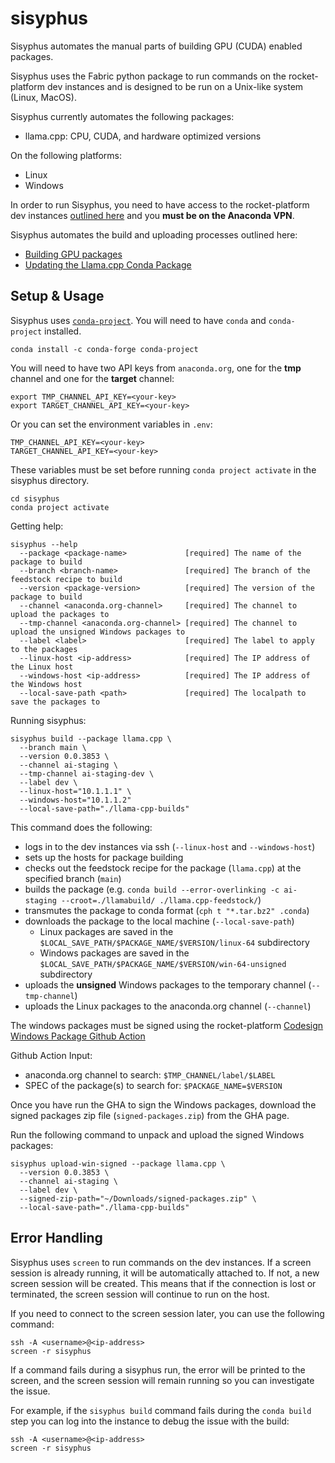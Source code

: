 # sisyphus
Sisyphus automates the manual parts of building GPU (CUDA) enabled packages.

Sisyphus uses the Fabric python package to run commands on the rocket-platform dev instances and is designed to be run on a Unix-like system (Linux, MacOS).

Sisyphus currently automates the following packages:

- llama.cpp: CPU, CUDA, and hardware optimized versions

On the following platforms:

- Linux
- Windows

In order to run Sisyphus, you need to have access to the rocket-platform dev instances [outlined here][1] and you **must be on the Anaconda VPN**.

Sisyphus automates the build and uploading processes outlined here:
- [Building GPU packages][2]
- [Updating the Llama.cpp Conda Package][3]

## Setup & Usage

Sisyphus uses [`conda-project`](https://github.com/conda-incubator/conda-project). You will need to have `conda` and `conda-project` installed.

```
conda install -c conda-forge conda-project
```

You will need to have two API keys from `anaconda.org`, one for the **tmp** channel and one for the **target** channel:

```
export TMP_CHANNEL_API_KEY=<your-key>
export TARGET_CHANNEL_API_KEY=<your-key>
```

Or you can set the environment variables in `.env`:

```
TMP_CHANNEL_API_KEY=<your-key>
TARGET_CHANNEL_API_KEY=<your-key>
```

These variables must be set before running `conda project activate` in the sisyphus directory.

```
cd sisyphus
conda project activate
```

Getting help:
```
sisyphus --help
  --package <package-name>             [required] The name of the package to build
  --branch <branch-name>               [required] The branch of the feedstock recipe to build
  --version <package-version>          [required] The version of the package to build
  --channel <anaconda.org-channel>     [required] The channel to upload the packages to
  --tmp-channel <anaconda.org-channel> [required] The channel to upload the unsigned Windows packages to
  --label <label>                      [required] The label to apply to the packages
  --linux-host <ip-address>            [required] The IP address of the Linux host
  --windows-host <ip-address>          [required] The IP address of the Windows host
  --local-save-path <path>             [required] The localpath to save the packages to
```

Running sisyphus:

```
sisyphus build --package llama.cpp \
  --branch main \
  --version 0.0.3853 \
  --channel ai-staging \
  --tmp-channel ai-staging-dev \
  --label dev \
  --linux-host="10.1.1.1" \
  --windows-host="10.1.1.2"
  --local-save-path="./llama-cpp-builds"
```

This command does the following:
- logs in to the dev instances via ssh (`--linux-host` and `--windows-host`)
- sets up the hosts for package building
- checks out the feedstock recipe for the package (`llama.cpp`) at the specified branch (`main`)
- builds the package (e.g. `conda build --error-overlinking -c ai-staging --croot=./llamabuild/ ./llama.cpp-feedstock/`)
- transmutes the package to conda format (`cph t "*.tar.bz2" .conda`)
- downloads the package to the local machine (`--local-save-path`)
  - Linux packages are saved in the `$LOCAL_SAVE_PATH/$PACKAGE_NAME/$VERSION/linux-64` subdirectory
  - Windows packages are saved in the `$LOCAL_SAVE_PATH/$PACKAGE_NAME/$VERSION/win-64-unsigned` subdirectory
- uploads the **unsigned** Windows packages to the temporary channel (`--tmp-channel`)
- uploads the Linux packages to the anaconda.org channel (`--channel`)

The windows packages must be signed using the rocket-platform [Codesign Windows Package Github Action][4]

Github Action Input:
- anaconda.org channel to search: `$TMP_CHANNEL/label/$LABEL`
- SPEC of the package(s) to search for: `$PACKAGE_NAME=$VERSION`

Once you have run the GHA to sign the Windows packages, download the signed packages zip file (`signed-packages.zip`) from the GHA page.

Run the following command to unpack and upload the signed Windows packages:

```
sisyphus upload-win-signed --package llama.cpp \
  --version 0.0.3853 \
  --channel ai-staging \
  --label dev \
  --signed-zip-path="~/Downloads/signed-packages.zip" \
  --local-save-path="./llama-cpp-builds"
```

## Error Handling

Sisyphus uses `screen` to run commands on the dev instances. If a screen session is already running, it will be automatically attached to. If not, a new screen session will be created. This means that if the connection is lost or terminated, the screen session will continue to run on the host.

If you need to connect to the screen session later, you can use the following command:

```
ssh -A <username>@<ip-address>
screen -r sisyphus
```

If a command fails during a sisyphus run, the error will be printed to the screen, and the screen session will remain running so you can investigate the issue.

For example, if the `sisyphus build` command fails during the `conda build` step you can log into the instance to debug the issue with the build:

```
ssh -A <username>@<ip-address>
screen -r sisyphus
```



[1]: https://github.com/anaconda-distribution/rocket-platform/tree/main/machine-images#dev-instances
[2]: https://github.com/anaconda-distribution/perseverance-skills/blob/main/sections/02_Package_building/01_How_tos/Building_GPU_packages.md
[3]: https://anaconda.atlassian.net/wiki/spaces/~7120206a3789e73a844699b3e4eb79b01a8c23/pages/3889627143/Updating+the+Llama.cpp+Conda+Package
[4]: https://github.com/anaconda-distribution/rocket-platform/actions/workflows/codesign-windows.yml
